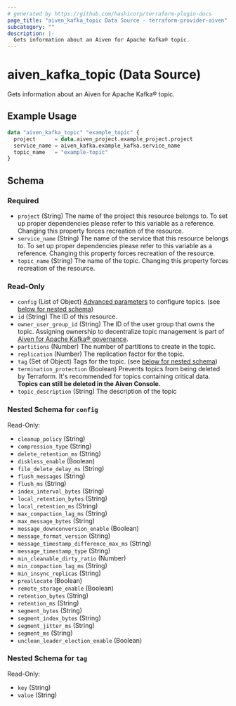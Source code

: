 ```yaml
---
# generated by https://github.com/hashicorp/terraform-plugin-docs
page_title: "aiven_kafka_topic Data Source - terraform-provider-aiven"
subcategory: ""
description: |-
  Gets information about an Aiven for Apache Kafka® topic.
---
```


# aiven_kafka_topic (Data Source)

Gets information about an Aiven for Apache Kafka® topic.

## Example Usage

```terraform
data "aiven_kafka_topic" "example_topic" {
  project      = data.aiven_project.example_project.project
  service_name = aiven_kafka.example_kafka.service_name
  topic_name   = "example-topic"
}
```

<!-- schema generated by tfplugindocs -->
## Schema

### Required

- `project` (String) The name of the project this resource belongs to. To set up proper dependencies please refer to this variable as a reference. Changing this property forces recreation of the resource.
- `service_name` (String) The name of the service that this resource belongs to. To set up proper dependencies please refer to this variable as a reference. Changing this property forces recreation of the resource.
- `topic_name` (String) The name of the topic. Changing this property forces recreation of the resource.

### Read-Only

- `config` (List of Object) [Advanced parameters](https://aiven.io/docs/products/kafka/reference/advanced-params) to configure topics. (see [below for nested schema](#nestedatt--config))
- `id` (String) The ID of this resource.
- `owner_user_group_id` (String) The ID of the user group that owns the topic. Assigning ownership to decentralize topic management is part of [Aiven for Apache Kafka® governance](https://aiven.io/docs/products/kafka/concepts/governance-overview).
- `partitions` (Number) The number of partitions to create in the topic.
- `replication` (Number) The replication factor for the topic.
- `tag` (Set of Object) Tags for the topic. (see [below for nested schema](#nestedatt--tag))
- `termination_protection` (Boolean) Prevents topics from being deleted by Terraform. It's recommended for topics containing critical data. **Topics can still be deleted in the Aiven Console.**
- `topic_description` (String) The description of the topic

<a id="nestedatt--config"></a>
### Nested Schema for `config`

Read-Only:

- `cleanup_policy` (String)
- `compression_type` (String)
- `delete_retention_ms` (String)
- `diskless_enable` (Boolean)
- `file_delete_delay_ms` (String)
- `flush_messages` (String)
- `flush_ms` (String)
- `index_interval_bytes` (String)
- `local_retention_bytes` (String)
- `local_retention_ms` (String)
- `max_compaction_lag_ms` (String)
- `max_message_bytes` (String)
- `message_downconversion_enable` (Boolean)
- `message_format_version` (String)
- `message_timestamp_difference_max_ms` (String)
- `message_timestamp_type` (String)
- `min_cleanable_dirty_ratio` (Number)
- `min_compaction_lag_ms` (String)
- `min_insync_replicas` (String)
- `preallocate` (Boolean)
- `remote_storage_enable` (Boolean)
- `retention_bytes` (String)
- `retention_ms` (String)
- `segment_bytes` (String)
- `segment_index_bytes` (String)
- `segment_jitter_ms` (String)
- `segment_ms` (String)
- `unclean_leader_election_enable` (Boolean)


<a id="nestedatt--tag"></a>
### Nested Schema for `tag`

Read-Only:

- `key` (String)
- `value` (String)

